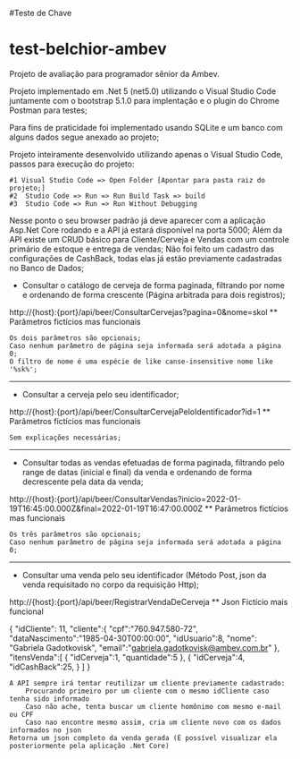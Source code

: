 #Teste de Chave

# test-belchior-ambev
Projeto de avaliação para programador sênior da Ambev.

Projeto implementado em .Net 5 (net5.0) utilizando o Visual Studio Code juntamente com o bootstrap 5.1.0 para implentação e o plugin do Chrome Postman para testes;

Para fins de praticidade foi implementado usando SQLite e um banco com alguns dados segue anexado ao projeto;

Projeto inteiramente desenvolvido utilizando apenas o Visual Studio Code, passos para execução do projeto:

    #1 Visual Studio Code => Open Folder [Apontar para pasta raiz do projeto;]
    #2  Studio Code => Run => Run Build Task => build
    #3  Studio Code => Run => Run Without Debugging

Nesse ponto o seu browser padrão já deve aparecer com a aplicação Asp.Net Core rodando e a API já estará disponível na porta 5000;
Além da API existe um CRUD básico para Cliente/Cerveja e Vendas com um controle primário de estoque e entrega de vendas;
Não foi feito um cadastro das configurações de CashBack, todas elas já estão previamente cadastradas no Banco de Dados;


* Consultar o catálogo de cerveja de forma paginada, filtrando por nome e 
ordenando de forma crescente (Página arbitrada para dois registros);

http://{host}:{port}/api/beer/ConsultarCervejas?pagina=0&nome=skol
** Parâmetros fictícios mas funcionais
    
    Os dois parâmetros são opcionais;
    Caso nenhum parâmetro de página seja informada será adotada a página 0;
    O filtro de nome é uma espécie de like canse-insensitive nome like '%sk%';

----------------------------------------------------------------------------------

* Consultar a cerveja pelo seu identificador; 

http://{host}:{port}/api/beer/ConsultarCervejaPeloIdentificador?id=1
** Parâmetros fictícios mas funcionais

    Sem explicações necessárias;

----------------------------------------------------------------------------------

*   Consultar todas as vendas efetuadas de forma paginada, filtrando pelo range 
de datas (inicial e final) da venda e ordenando de forma decrescente pela data 
da venda;


http://{host}:{port}/api/beer/ConsultarVendas?inicio=2022-01-19T16:45:00.000Z&final=2022-01-19T16:47:00.000Z
** Parâmetros fictícios mas funcionais

    Os três parâmetros são opcionais;
    Caso nenhum parâmetro de página seja informada será adotada a página 0;

----------------------------------------------------------------------------------

* Consultar uma venda pelo seu identificador (Método Post, json da venda requisitado no corpo da requisição Http);

http://{host}:{port}/api/beer/RegistrarVendaDeCerveja
** Json Fictício mais funcional

{
   "idCliente": 11,
   "cliente":{
      "cpf":"760.947.580-72",
      "dataNascimento":"1985-04-30T00:00:00",
      "idUsuario":8,
      "nome": "Gabriela Gadotkovisk",
      "email":"gabriela.gadotkovisk@ambev.com.br"
   },
	"itensVenda":[
      {
         "idCerveja":1,
         "quantidade":5
      },
      {
         "idCerveja":4,
         "idCashBack":25,
      }
   ]
}


    A API sempre irá tentar reutilizar um cliente previamente cadastrado:
        Procurando primeiro por um cliente com o mesmo idCliente caso tenha sido informado
        Caso não ache, tenta buscar um cliente homônimo com mesmo e-mail ou CPF
        Caso nao encontre mesmo assim, cria um cliente novo com os dados informados no json
    Retorna um json completo da venda gerada (É possível visualizar ela posteriormente pela aplicação .Net Core)
